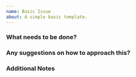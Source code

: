 ```yaml
---
name: Basic Issue
about: A simple basic template.
---
```


### What needs to be done?
<!-- A clear and concise description of what the issue is. -->

### Any suggestions on how to approach this?
<!-- Optional: If you have ideas on how to fix this issue, please share them here. -->

### Additional Notes
<!-- Optional: Include any other information that might be helpful for understanding or resolving the issue. -->

